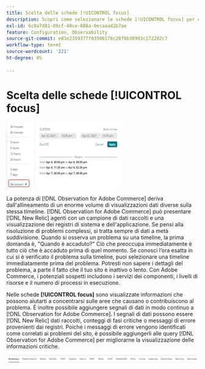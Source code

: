 ```yaml
---
title: Scelta delle schede [!UICONTROL focus]
description: Scopri come selezionare le schede [!UICONTROL focus] per osservare le aree che causano problemi.
exl-id: 6c0a7d81-09cf-49ce-888a-9ecaaad2b7ae
feature: Configuration, Observability
source-git-commit: e83e2359377f03506178c28f8b30993c172282c7
workflow-type: tm+mt
source-wordcount: '221'
ht-degree: 0%

---
```


# Scelta delle schede [!UICONTROL focus]

![Scegliere le schede attivate](../../assets/tools/observation-for-adobe-commerce/choosing-the-focus-tabs-1.jpg)

La potenza di [!DNL Observation for Adobe Commerce] deriva dall&#39;allineamento di un enorme volume di visualizzazioni dati diverse sulla stessa timeline. [!DNL Observation for Adobe Commerce] può presentare [!DNL New Relic] agenti con un campione di dati raccolti e una visualizzazione dei registri di sistema e dell&#39;applicazione. Se pensi alla risoluzione di problemi complessi, si tratta sempre di dati a metà suddivisione. Quando si osserva un problema su una timeline, la prima domanda è, &quot;Quando è accaduto?&quot; Ciò che preoccupa immediatamente è tutto ciò che è accaduto prima di quel momento. Se conosci l’ora esatta in cui si è verificato il problema sulla timeline, puoi selezionare una timeline immediatamente prima del problema. Potresti non sapere i dettagli del problema, a parte il fatto che il tuo sito è inattivo o lento. Con Adobe Commerce, i potenziali sospetti includono i servizi dei componenti, i livelli di risorse e il numero di processi in esecuzione.

Nelle schede **[!UICONTROL focus]** sono visualizzate informazioni che possono aiutarti a concentrarsi sulle aree che causano o contribuiscono al problema. È inoltre possibile aggiungere segnali di dati in modo continuo a [!DNL Observation for Adobe Commerce]. I segnali di dati possono essere [!DNL New Relic] dati raccolti, conteggi di fasi critiche o messaggi di errore provenienti dai registri. Poiché i messaggi di errore vengono identificati come correlati ai problemi del sito, è possibile aggiungerli alle query [!DNL Observation for Adobe Commerce] per migliorarne la visualizzazione delle informazioni critiche.

![Scegliere le schede attivate](../../assets/tools/observation-for-adobe-commerce/choosing-the-focus-tabs-2.jpeg)
